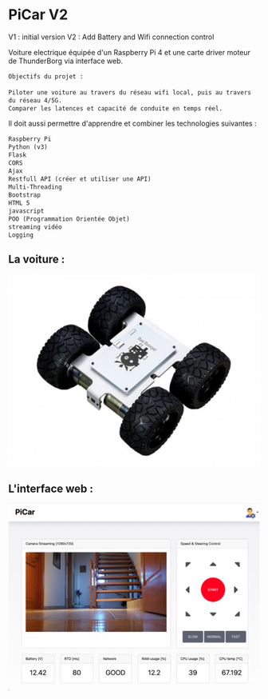 # PiCar V2

V1 : initial version
V2 : Add Battery and Wifi connection control

Voiture electrique équipée d'un Raspberry Pi 4 et une carte driver moteur de ThunderBorg via interface web. 

    Objectifs du projet : 
    
    Piloter une voiture au travers du réseau wifi local, puis au travers du réseau 4/5G.
    Comparer les latences et capacité de conduite en temps réel.

Il doit aussi permettre d'apprendre et combiner les technologies suivantes :

    Raspberry Pi
    Python (v3)
    Flask
    CORS
    Ajax
    Restfull API (créer et utiliser une API)
    Multi-Threading
    Bootstrap
    HTML 5
    javascript
    POO (Programmation Orientée Objet)
    streaming vidéo
    Logging

## La voiture : 

  ![](/templates/monsterborg.jpg)

##  L'interface web : 
 
 ![](/documentation/PiCar.png)
